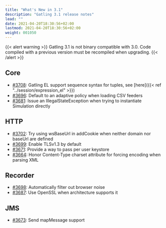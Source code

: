 ```yaml
---
title: "What's New in 3.1"
description: "Gatling 3.1 release notes"
lead: ""
date: 2021-04-20T18:30:56+02:00
lastmod: 2021-04-20T18:30:56+02:00
weight: 001050
---
```


{{< alert warning >}}
Gatling 3.1 is not binary compatible with 3.0. Code compiled with a previous version must be recompiled when upgrading.
{{< /alert >}}

## Core

* [#3708](https://github.com/gatling/gatling/issues/3708): Gatling EL support sequence syntax for tuples, see [here]({{< ref "../session/expression_el" >}})
* [#3696](https://github.com/gatling/gatling/issues/3696): Default to an adaptive policy when loading CSV feeders
* [#3681](https://github.com/gatling/gatling/issues/3681): Issue an IllegalStateException when trying to instantiate Simulation directly

## HTTP

* [#3702](https://github.com/gatling/gatling/issues/3702): Try using wsBaseUrl in addCookie when neither domain nor baseUrl are defined
* [#3699](https://github.com/gatling/gatling/issues/3699): Enable TLSv1.3 by default
* [#3671](https://github.com/gatling/gatling/issues/3671): Provide a way to pass per user keystore
* [#3664](https://github.com/gatling/gatling/issues/3664): Honor Content-Type charset attribute for forcing encoding when parsing XML

## Recorder

* [#3698](https://github.com/gatling/gatling/issues/3698): Automatically filter out browser noise
* [#3687](https://github.com/gatling/gatling/issues/3687): Use OpenSSL when architecture supports it

## JMS

* [#3673](https://github.com/gatling/gatling/issues/3673): Send mapMessage support
